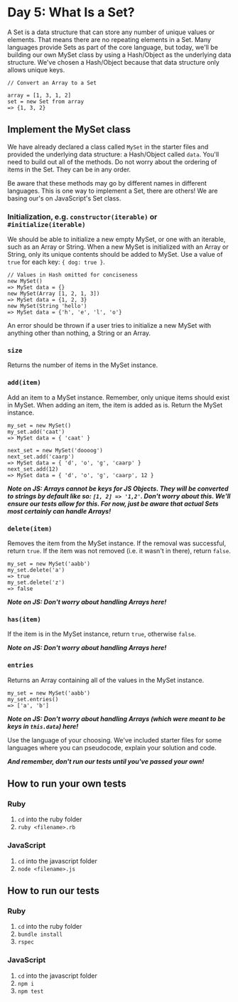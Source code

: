 # Day 5: What Is a Set?

A Set is a data structure that can store any number of unique values or elements. That means there are no repeating elements in a Set. Many languages provide Sets as part of the core language, but today, we'll be building our own MySet class by using a Hash/Object as the underlying data structure. We've chosen a Hash/Object because that data structure only allows unique keys.

```
// Convert an Array to a Set

array = [1, 3, 1, 2]
set = new Set from array
=> {1, 3, 2}
```

## Implement the MySet class

We have already declared a class called `MySet` in the starter files and provided the underlying data structure: a Hash/Object called `data`. You'll need to build out all of the methods. Do not worry about the ordering of items in the Set. They can be in any order.

Be aware that these methods may go by different names in different languages. This is one way to implement a Set, there are others! We are basing our's on JavaScript's Set class.

### Initialization, e.g. `constructor(iterable)` or `#initialize(iterable)`

We should be able to initialize a new empty MySet, or one with an iterable, such as an Array or String. When a new MySet is initialized with an Array or String, only its unique contents should be added to MySet. Use a value of `true` for each key: `{ dog: true }`.

```
// Values in Hash omitted for conciseness
new MySet()
=> MySet data = {}
new MySet(Array [1, 2, 1, 3])
=> MySet data = {1, 2, 3}
new MySet(String 'hello')
=> MySet data = {'h', 'e', 'l', 'o'}
```

An error should be thrown if a user tries to initialize a new MySet with anything other than nothing, a String or an Array.

### `size`

Returns the number of items in the MySet instance.

### `add(item)`

Add an item to a MySet instance. Remember, only unique items should exist in MySet. When adding an item, the item is added as is. Return the MySet instance.

```
my_set = new MySet()
my_set.add('caat')
=> MySet data = { 'caat' }

next_set = new MySet('doooog')
next_set.add('caarp')
=> MySet data = { 'd', 'o', 'g', 'caarp' }
next_set.add(12)
=> MySet data = { 'd', 'o', 'g', 'caarp', 12 }
```

**_Note on JS: Arrays cannot be keys for JS Objects. They will be converted to strings by default like so: `[1, 2] => '1,2'`. Don't worry about this. We'll ensure our tests allow for this. For now, just be aware that actual Sets most certainly can handle Arrays!_**

### `delete(item)`

Removes the item from the MySet instance. If the removal was successful, return `true`. If the item was not removed (i.e. it wasn't in there), return `false`.

```
my_set = new MySet('aabb')
my_set.delete('a')
=> true
my_set.delete('z')
=> false
```

**_Note on JS: Don't worry about handling Arrays here!_**

### `has(item)`

If the item is in the MySet instance, return `true`, otherwise `false`.

**_Note on JS: Don't worry about handling Arrays here!_**

### `entries`

Returns an Array containing all of the values in the MySet instance.

```
my_set = new MySet('aabb')
my_set.entries()
=> ['a', 'b']
```

**_Note on JS: Don't worry about handling Arrays (which were meant to be keys in `this.data`) here!_**

Use the language of your choosing. We've included starter files for some languages where you can pseudocode, explain your solution and code.

**_And remember, don't run our tests until you've passed your own!_**

## How to run your own tests

### Ruby

1. `cd` into the ruby folder
2. `ruby <filename>.rb`

### JavaScript

1. `cd` into the javascript folder
2. `node <filename>.js`

## How to run our tests

### Ruby

1. `cd` into the ruby folder
2. `bundle install`
3. `rspec`

### JavaScript

1. `cd` into the javascript folder
2. `npm i`
3. `npm test`
